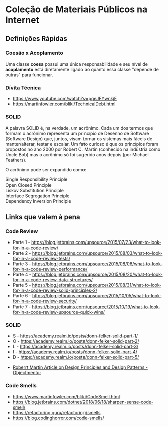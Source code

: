 # Coleção de Materiais Públicos na Internet


## Definições Rápidas

### Coesão x Acoplamento
Uma classe **coesa** possui uma única responsabilidade e seu nível de **acoplamento** está diretamente ligado ao quanto essa classe "depende de outras" para funcionar.

### Dívita Técnica
* https://www.youtube.com/watch?v=pqeJFYwnkjE
* https://martinfowler.com/bliki/TechnicalDebt.html

### SOLID
A palavra SOLID é, na verdade, um acrônimo. Cada um dos termos que formam o acrônimo representa um princípio de Desenho de Software (Software Design) que, juntos, visam tornar os sistemas mais fáceis de manter/alterar, testar e escalar. Um fato curioso é que os princípios foram propostos no ano 2000 por Robert C. Martin (conhecido na indústria como Uncle Bob) mas o acrônimo só foi sugerido anos depois (por Michael Feathers).

O acrônimo pode ser expandido como:

Single Responsibility Principle\
Open Closed Principle\
Liskov Substitution Principle\
Interface Segregation Principle\
Dependency Inversion Principle

## Links que valem à pena

### Code Review
* Parte 1 - https://blog.jetbrains.com/upsource/2015/07/23/what-to-look-for-in-a-code-review/
* Parte 2 - https://blog.jetbrains.com/upsource/2015/08/03/what-to-look-for-in-a-code-review-tests/
* Parte 3 - https://blog.jetbrains.com/upsource/2015/08/06/what-to-look-for-in-a-code-review-performance/
* Parte 4 - https://blog.jetbrains.com/upsource/2015/08/20/what-to-look-for-in-a-code-review-data-structures/
* Parte 5 - https://blog.jetbrains.com/upsource/2015/08/31/what-to-look-for-in-a-code-review-solid-principles-2/
* Parte 6 - https://blog.jetbrains.com/upsource/2015/10/05/what-to-look-for-in-a-code-review-security/
* Parte 7 - https://blog.jetbrains.com/upsource/2015/10/19/what-to-look-for-in-a-code-review-upsource-quick-wins/

### SOLID
* S - https://academy.realm.io/posts/donn-felker-solid-part-1/
* O - https://academy.realm.io/posts/donn-felker-solid-part-2/
* L - https://academy.realm.io/posts/donn-felker-solid-part-3/
* I - https://academy.realm.io/posts/donn-felker-solid-part-4/
* D - https://academy.realm.io/posts/donn-felker-solid-part-5/

+ [Roberrt Martin Article on Design Principles and Design Patterns - Objectmentor](https://web.archive.org/web/20150906155800/http:/www.objectmentor.com/resources/articles/Principles_and_Patterns.pdf)

### Code Smells
* https://www.martinfowler.com/bliki/CodeSmell.html
* https://blog.jetbrains.com/dotnet/2018/06/18/sharpen-sense-code-smell/
* https://refactoring.guru/refactoring/smells
* https://blog.codinghorror.com/code-smells/

